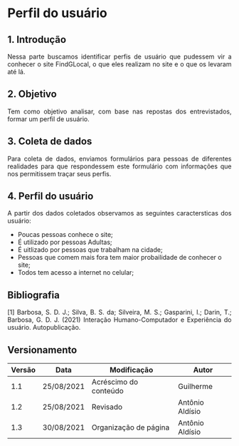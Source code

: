 # Perfil do usuário

## 1. Introdução
<p align = "justify">
Nessa parte buscamos identificar perfis de usuário que pudessem vir a conhecer o site FindGLocal, o que eles realizam no site e o que os levaram até lá.
</p>

## 2. Objetivo
<p align = "justify">
Tem como objetivo analisar, com base nas repostas dos entrevistados, formar um perfil de usuário.
</p>

## 3. Coleta de dados
<p align = "justify">
Para coleta de dados, enviamos formulários para pessoas de diferentes realidades para que respondessem este formulário com informações que nos permitissem traçar seus perfis.
</p>

## 4. Perfil do usuário
<p align = "justify">
A partir dos dados coletados observamos as seguintes caractersticas dos usuário:
</p>

- Poucas pessoas conhece o site;
- É utilizado por pessoas Adultas;
- É uitlizado por pessoas que trabalham na cidade;
- Pessoas que comem mais fora tem maior probailidade de conhecer o site;
- Todos tem acesso a internet no celular;

## Bibliografia <a id="Bibliografia"></a>
<p align = "justify"> [1] Barbosa, S. D. J.; Silva, B. S. da; Silveira, M. S.; Gasparini, I.; Darin, T.; Barbosa, G. D. J. (2021) Interação Humano-Computador e Experiência do usuário. Autopublicação. </p>


## Versionamento

<center>


| Versão | Data | Modificação | Autor |
|--|--|--|--|
| 1.1 | 25/08/2021 | Acréscimo do conteúdo | Guilherme |
| 1.2 | 25/08/2021 | Revisado | Antônio Aldísio |
| 1.3 | 30/08/2021 | Organização de página | Antônio Aldísio |

</center>